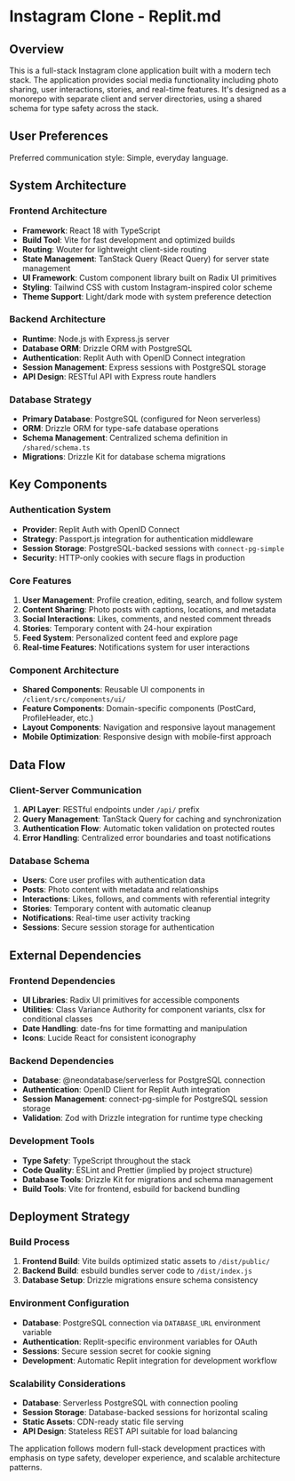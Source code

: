 # Instagram Clone - Replit.md

## Overview

This is a full-stack Instagram clone application built with a modern tech stack. The application provides social media functionality including photo sharing, user interactions, stories, and real-time features. It's designed as a monorepo with separate client and server directories, using a shared schema for type safety across the stack.

## User Preferences

Preferred communication style: Simple, everyday language.

## System Architecture

### Frontend Architecture
- **Framework**: React 18 with TypeScript
- **Build Tool**: Vite for fast development and optimized builds
- **Routing**: Wouter for lightweight client-side routing
- **State Management**: TanStack Query (React Query) for server state management
- **UI Framework**: Custom component library built on Radix UI primitives
- **Styling**: Tailwind CSS with custom Instagram-inspired color scheme
- **Theme Support**: Light/dark mode with system preference detection

### Backend Architecture
- **Runtime**: Node.js with Express.js server
- **Database ORM**: Drizzle ORM with PostgreSQL
- **Authentication**: Replit Auth with OpenID Connect integration
- **Session Management**: Express sessions with PostgreSQL storage
- **API Design**: RESTful API with Express route handlers

### Database Strategy
- **Primary Database**: PostgreSQL (configured for Neon serverless)
- **ORM**: Drizzle ORM for type-safe database operations
- **Schema Management**: Centralized schema definition in `/shared/schema.ts`
- **Migrations**: Drizzle Kit for database schema migrations

## Key Components

### Authentication System
- **Provider**: Replit Auth with OpenID Connect
- **Strategy**: Passport.js integration for authentication middleware
- **Session Storage**: PostgreSQL-backed sessions with `connect-pg-simple`
- **Security**: HTTP-only cookies with secure flags in production

### Core Features
1. **User Management**: Profile creation, editing, search, and follow system
2. **Content Sharing**: Photo posts with captions, locations, and metadata
3. **Social Interactions**: Likes, comments, and nested comment threads
4. **Stories**: Temporary content with 24-hour expiration
5. **Feed System**: Personalized content feed and explore page
6. **Real-time Features**: Notifications system for user interactions

### Component Architecture
- **Shared Components**: Reusable UI components in `/client/src/components/ui/`
- **Feature Components**: Domain-specific components (PostCard, ProfileHeader, etc.)
- **Layout Components**: Navigation and responsive layout management
- **Mobile Optimization**: Responsive design with mobile-first approach

## Data Flow

### Client-Server Communication
1. **API Layer**: RESTful endpoints under `/api/` prefix
2. **Query Management**: TanStack Query for caching and synchronization
3. **Authentication Flow**: Automatic token validation on protected routes
4. **Error Handling**: Centralized error boundaries and toast notifications

### Database Schema
- **Users**: Core user profiles with authentication data
- **Posts**: Photo content with metadata and relationships
- **Interactions**: Likes, follows, and comments with referential integrity
- **Stories**: Temporary content with automatic cleanup
- **Notifications**: Real-time user activity tracking
- **Sessions**: Secure session storage for authentication

## External Dependencies

### Frontend Dependencies
- **UI Libraries**: Radix UI primitives for accessible components
- **Utilities**: Class Variance Authority for component variants, clsx for conditional classes
- **Date Handling**: date-fns for time formatting and manipulation
- **Icons**: Lucide React for consistent iconography

### Backend Dependencies
- **Database**: @neondatabase/serverless for PostgreSQL connection
- **Authentication**: OpenID Client for Replit Auth integration
- **Session Management**: connect-pg-simple for PostgreSQL session storage
- **Validation**: Zod with Drizzle integration for runtime type checking

### Development Tools
- **Type Safety**: TypeScript throughout the stack
- **Code Quality**: ESLint and Prettier (implied by project structure)
- **Database Tools**: Drizzle Kit for migrations and schema management
- **Build Tools**: Vite for frontend, esbuild for backend bundling

## Deployment Strategy

### Build Process
1. **Frontend Build**: Vite builds optimized static assets to `/dist/public/`
2. **Backend Build**: esbuild bundles server code to `/dist/index.js`
3. **Database Setup**: Drizzle migrations ensure schema consistency

### Environment Configuration
- **Database**: PostgreSQL connection via `DATABASE_URL` environment variable
- **Authentication**: Replit-specific environment variables for OAuth
- **Sessions**: Secure session secret for cookie signing
- **Development**: Automatic Replit integration for development workflow

### Scalability Considerations
- **Database**: Serverless PostgreSQL with connection pooling
- **Session Storage**: Database-backed sessions for horizontal scaling
- **Static Assets**: CDN-ready static file serving
- **API Design**: Stateless REST API suitable for load balancing

The application follows modern full-stack development practices with emphasis on type safety, developer experience, and scalable architecture patterns.